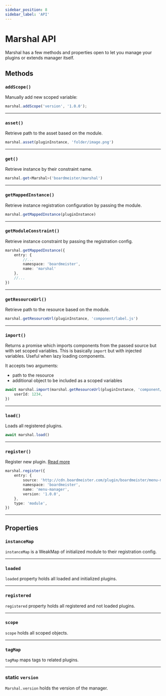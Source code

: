 ```yaml
---
sidebar_position: 8
sidebar_label: 'API'
---
```


# Marshal API

Marshal has a few methods and properties open to let you manage your plugins or extends manager itself.

## Methods

### `addScope()`

Manually add new scoped variable:

```ts
marshal.addScope('version', '1.0.0');
```

<hr/>

### `asset()`

Retrieve path to the asset based on the module.

```ts
marshal.asset(pluginInstance, 'folder/image.png')
```

<hr/>

### `get()`

Retrieve instance by their constraint name.

```ts
marshal.get<Marshal>('boardmeister/marshal')
```

<hr/>

### `getMappedInstance()`

Retrieve instance registration configuration by passing the module.

```ts
marshal.getMappedInstance(pluginInstance)
```

<hr/>

### `getModuleConstraint()`

Retrieve instance constraint by passing the registration config.

```ts
marshal.getMappedInstance({
    entry: {
        //...
        namespace: 'boardmeister',
        name: 'marshal'
    },
    //...
})
```

<hr/>

### `getResourceUrl()`

Retrieve path to the resource based on the module.

```ts
marshal.getResourceUrl(pluginInstance, 'component/label.js')
```

<hr/>

### `import()`

Returns a promise which imports components from the passed source but with set scoped variables. This is basically
`import` but with injected variables. Useful when lazy loading components.

It accepts two arguments:
- path to the resource
- additional object to be included as a scoped variables

```ts
await marshal.import(marshal.getResourceUrl(pluginInstance, 'component/userDetails.js'), {
    userId: 1234,
})
```

<hr/>

### `load()`

Loads all registered plugins.

```ts
await marshal.load()
```

<hr/>

### `register()`

Register new plugin. [Read more](./registration.md)

```ts
marshal.register({
    entry: {
        source: 'http://cdn.boardmeister.com/plugin/boardmeister/menu-manager',
        namespace: 'boardmeister',
        name: 'menu-manager',
        version: '1.0.0',
    },
    type: 'module',
})
```

<hr/>

## Properties

### `instanceMap`

`instanceMap` is a WeakMap of initialized module to their registration config.

<hr/>

### `loaded`

`loaded` property holds all loaded and initialized plugins.

<hr/>

### `registered`

`registered` property holds all registered and not loaded plugins.

<hr/>

### `scope`

`scope` holds all scoped objects.

<hr/>

### `tagMap`

`tagMap` maps tags to related plugins.

<hr/>

### static `version`

`Marshal.version` holds the version of the manager.


